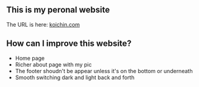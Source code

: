 ## This is my peronal website
The URL is here: [koichin.com](https://koichin.com)

## How can I improve this website?
- Home page
- Richer about page with my pic
- The footer shoudn't be appear unless it's on the bottom or underneath
- Smooth switching dark and light back and forth
